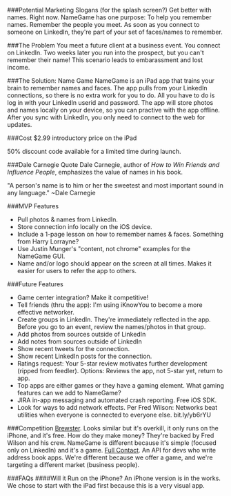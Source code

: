 ###Potential Marketing Slogans (for the splash screen?)
Get better with names. Right now.
NameGame has one purpose: To help you remember names.
Remember the people you meet. 
As soon as you connect to someone on LinkedIn, they're part of your set of faces/names to remember.


###The Problem
You meet a future client at a business event. You connect on LinkedIn.  Two weeks later you run into the prospect, but you can't remember their name! This scenario leads to embarassment and lost income.

###The Solution: Name Game
NameGame is an iPad app that trains your brain to remember names and faces. The app pulls from your LinkedIn connections, so there is no extra work for you to do. All you have to do is log in with your LinkedIn userid and password. The app will store photos and names locally on your device, so you can practive with the app offline. After you sync with LinkedIn, you only need to connect to the web for updates.

###Cost 
$2.99 introductory price on the iPad

50% discount code available for a limited time during launch.

###Dale Carnegie Quote
Dale Carnegie, author of *How to Win Friends and Influence People*, emphasizes the value of names in his book.

"A person's name is to him or her the sweetest and most important sound in any language."
~Dale Carnegie

###MVP Features
* Pull photos & names from LinkedIn.
* Store connection info locally on the iOS device.
* Include a 1-page lesson on how to remember names & faces. Something from Harry Lorrayne?
* Use Justin Munger's "content, not chrome" examples for the NameGame GUI.
* Name and/or logo should appear on the screen at all times. Makes it easier for users to refer the app to others.

###Future Features
* Game center integration? Make it competitive!
* Tell friends (thru the app): I'm using iKnowYou to become a more effective networker.
* Create groups in LinkedIn. They're immediately reflected in the app. Before you go to an event, review the names/photos in that group.
* Add photos from sources outside of LinkedIn
* Add notes from sources outside of LinkedIn
* Show recent tweets for the connection.
* Show recent LinkedIn posts for the connection.
* Ratings request: Your 5-star review motivates further development (ripped from feedler). Options: Reviews the app, not 5-star yet, return to app.
* Top apps are either games or they have a gaming element. What gaming features can we add to NameGame?
* JIRA in-app messaging and automated crash reporting. Free iOS SDK.
* Look for ways to add network effects. Per Fred Wilson: Networks beat utilities when everyone is connected to everyone else. bit.ly/yb6rYU

###Competition
[Brewster](https://www.brewster.com/). Looks similar but it's overkill, it only runs on the iPhone, and it's free. How do they make money?  They're backed by Fred Wilson and his crew. NameGame is different because it's simple (focused only on LinkedIn) and it's a game.
[Full Contact](http://www.fullcontact.com/). An API for devs who write address book apps. We're different because we offer a game, and we're targeting a different market (business people).


###FAQs
####Will it Run on the iPhone?
An iPhone version is in the works. We chose to start with the iPad first because this is a very visual app. 
